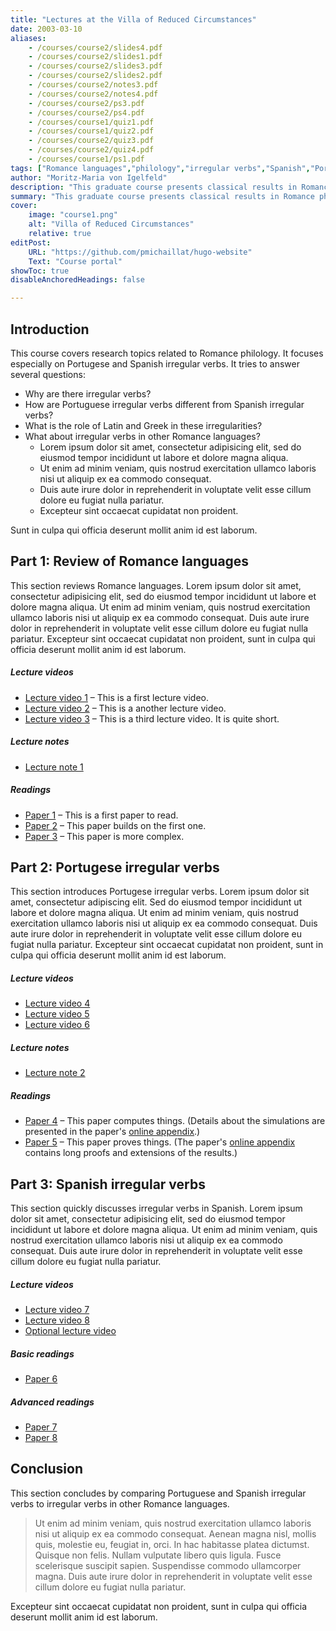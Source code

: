 ```yaml
---
title: "Lectures at the Villa of Reduced Circumstances"
date: 2003-03-10
aliases: 
    - /courses/course2/slides4.pdf
    - /courses/course2/slides1.pdf
    - /courses/course2/slides3.pdf
    - /courses/course2/slides2.pdf
    - /courses/course2/notes3.pdf
    - /courses/course2/notes4.pdf
    - /courses/course2/ps3.pdf
    - /courses/course2/ps4.pdf
    - /courses/course1/quiz1.pdf
    - /courses/course1/quiz2.pdf
    - /courses/course2/quiz3.pdf
    - /courses/course2/quiz4.pdf
    - /courses/course1/ps1.pdf
tags: ["Romance languages","philology","irregular verbs","Spanish","Portuguese"]
author: "Moritz-Maria von Igelfeld"
description: "This graduate course presents classical results in Romance philology." 
summary: "This graduate course presents classical results in Romance philology. it focuses especially on Portugese and Spanish irregular verbs." 
cover:
    image: "course1.png"
    alt: "Villa of Reduced Circumstances"
    relative: true
editPost:
    URL: "https://github.com/pmichaillat/hugo-website"
    Text: "Course portal"
showToc: true
disableAnchoredHeadings: false

---
```


## Introduction

This course covers research topics related to Romance philology. It focuses especially on Portugese and Spanish irregular verbs. It tries to answer several questions: 

+ Why are there irregular verbs? 
+ How are Portuguese irregular verbs different from Spanish irregular verbs? 
+ What is the role of Latin and Greek in these irregularities? 
+ What about irregular verbs in other Romance languages?
    + Lorem ipsum dolor sit amet, consectetur adipisicing elit, sed do eiusmod
tempor incididunt ut labore et dolore magna aliqua. 
    + Ut enim ad minim veniam, quis nostrud exercitation ullamco laboris nisi ut aliquip ex ea commodo consequat. 
    + Duis aute irure dolor in reprehenderit in voluptate velit esse cillum dolore eu fugiat nulla pariatur.
    + Excepteur sint occaecat cupidatat non proident.
    
Sunt in culpa qui officia deserunt mollit anim id est laborum.

## Part 1: Review of Romance languages

This section reviews Romance languages. Lorem ipsum dolor sit amet, consectetur adipisicing elit, sed do eiusmod tempor incididunt ut labore et dolore magna aliqua. Ut enim ad minim veniam, quis nostrud exercitation ullamco laboris nisi ut aliquip ex ea commodo consequat. Duis aute irure dolor in reprehenderit in voluptate velit esse
cillum dolore eu fugiat nulla pariatur. Excepteur sint occaecat cupidatat non
proident, sunt in culpa qui officia deserunt mollit anim id est laborum.

##### Lecture videos

+ [Lecture video 1](https://youtu.be/3MZeJED2yns) – This is a first lecture video.
+ [Lecture video 2](https://youtu.be/8ihJsf-AXdA) – This is a another lecture video.
+ [Lecture video 3](https://youtu.be/79MSNfp1rw0) – This is a third lecture video. It is quite short.

##### Lecture notes

+ [Lecture note 1](lecture1.pdf)

##### Readings

+ [Paper 1](https://pascalmichaillat.org/1.pdf) – This is a first paper to read.
+ [Paper 2](https://pascalmichaillat.org/2.pdf) – This paper builds on the first one.
+ [Paper 3](https://pascalmichaillat.org/4.pdf) – This paper is more complex.

## Part 2: Portugese irregular verbs

This section introduces Portugese irregular verbs. Lorem ipsum dolor sit amet, consectetur adipiscing elit. Sed do eiusmod tempor incididunt ut labore et dolore magna aliqua. Ut enim ad minim veniam, quis nostrud exercitation ullamco laboris nisi ut aliquip ex ea commodo consequat. Duis aute irure dolor in reprehenderit in voluptate velit esse cillum dolore eu fugiat nulla pariatur. Excepteur sint occaecat cupidatat non proident, sunt in culpa qui officia deserunt mollit anim id est laborum.

##### Lecture videos

+ [Lecture video 4](https://youtu.be/IZI0_WwIyb8)
+ [Lecture video 5](https://youtu.be/Qz7CCB1-gu8)
+ [Lecture video 6](https://youtu.be/79MSNfp1rw0)

##### Lecture notes

+ [Lecture note 2](lecture2.pdf)

##### Readings

+ [Paper 4](https://pascalmichaillat.org/5.pdf) – This paper computes things. (Details about the simulations are presented in the paper's [online appendix](https://pascalmichaillat.org/5a.pdf).)
+ [Paper 5](https://pascalmichaillat.org/3.pdf) – This paper proves things. (The paper's [online appendix](https://pascalmichaillat.org/3a.pdf) contains long proofs and extensions of the results.)


## Part 3: Spanish irregular verbs

This section quickly discusses irregular verbs in Spanish. Lorem ipsum dolor sit amet, consectetur adipisicing elit, sed do eiusmod tempor incididunt ut labore et dolore magna aliqua. Ut enim ad minim veniam, quis nostrud exercitation ullamco laboris nisi ut aliquip ex ea commodo consequat. Duis aute irure dolor in reprehenderit in voluptate velit esse cillum dolore eu fugiat nulla pariatur. 

##### Lecture videos

+ [Lecture video 7](https://youtu.be/pIS8-mXG1oY)
+ [Lecture video 8](https://youtu.be/FUaeNM8_fxs)
+ [Optional lecture video](https://youtu.be/xjHVrx7jfdY)

##### Basic readings

+ [Paper 6](https://pascalmichaillat.org/10.pdf)

##### Advanced readings

+ [Paper 7](https://pascalmichaillat.org/11.pdf)
+ [Paper 8](https://pascalmichaillat.org/12.pdf)

## Conclusion

This section concludes by comparing Portuguese and Spanish irregular verbs to irregular verbs in other Romance languages. 

> Ut enim ad minim veniam, quis nostrud exercitation ullamco laboris nisi ut aliquip ex ea commodo consequat. Aenean magna nisl, mollis quis, molestie eu, feugiat in, orci. In hac habitasse platea dictumst. Quisque non felis. Nullam vulputate libero quis ligula. Fusce scelerisque suscipit sapien. Suspendisse commodo ullamcorper magna. 
> Duis aute irure dolor in reprehenderit in voluptate velit esse cillum dolore eu fugiat nulla pariatur. 

Excepteur sint occaecat cupidatat non proident, sunt in culpa qui officia deserunt mollit anim id est laborum.